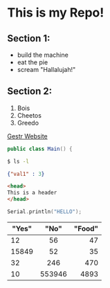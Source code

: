 # This is my Repo!

## Section 1:
* build the machine
* eat the pie
* scream "Hallalujah!"

## Section 2:
1) Bois
2) Cheetos
3) Greedo

[Gestr Website](https://gestr.weebly.com/)

```java
public class Main() {
```

```bash
$ ls -l
```

```json
{"val1" : 3}
```

```html
<head>
This is a header
</head>
```

``` C++
Serial.println("HELLO");
``` 

| "Yes"  | "No" | "Food"|
|------- |:----:|------:|
|12      |  56  |  47   |
|15849     |  52  |  35   |
|32      |  246  |  470   |
|10     |  553946  |  4893 |

